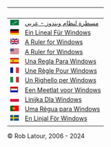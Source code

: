 
<br>

&nbsp; | &nbsp;
------ | ----- 
|[![عربي](/images/flags/ar.png)](https://www.mycompany.com) | [مسطرة لنظام ويندوز - عربي](https://www.mycompany.com)
|[![Deutsch](/images/flags/de.png)](/languages/de/README.md) | [Ein Lineal Für Windows](/languages/de/README.md)
|[![English](/images/flags/en-GB.png)](/languages/en/README.md) | [A Ruler for Windows](/languages/en/README.md)
|[![English](/images/flags/en-US.png)](/languages/en/README.md) | [A Ruler for Windows](/languages/en/README.md)
|[![Español](/images/flags/es.png)](/languages/es/README.md) | [Una Regla Para Windows](/languages/es/README.md)
|[![Français](/images/flags/fr.png)](/languages/fr/README.md) | [Une Règle Pour Windows](/languages/fr/README.md)
|[![Italiano](/images/flags/it.png)](/languages/it/README.md) | [Un Righello per Windows](/languages/it/README.md)
|[![Nederlands](/images/flags/nl.png)](/languages/nl/README.md) | [Een Meetlat voor Windows](/languages/nl/README.md)
|[![Polski](/images/flags/pl.png)](/languages/pl/README.md) | [Linijka Dla Windows](/languages/pl/README.md) 
|[![Português](/images/flags/pt.png)](/languages/pt/README.md) | [Uma Régua para Windows](/languages/pt/README.md)
|[![Svenska](/images/flags/sv.png)](/languages/sv/README.md) | [En Linjal För Windows](/languages/sv/README.md)
| | 


© Rob Latour, 2006 - 2024
